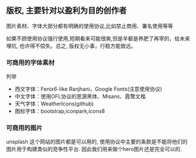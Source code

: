 ## 版权, 主要针对以盈利为目的创作者
图片素材、字体大部分都有明确的使用协议,比如禁止商用、署名使用等等

如果不顾使用协议强行使用,短期看来可能很爽,但是羊都是养肥了再宰的，给未来埋坑, 也许得不偿失。总之, 版权无小事，行稳方能致远。

### 可商用的字体素材
列举
- 西文字体：Fenix6-like Ranjhani，Google Fonts(注意使用协议)
- 中文字体：使用OFL协议的思源黑体、Misans、霞鹜文楷
- 天气字体：WeatherIcons(github)
- 图标字体：bootstrap,iconpark,icons8

### 可商用的图片
 
unsplash 这个网站的图片都是可以用的, 使用协议中主要的条款是不能将他们的图片用于构建类似的竞争性平台. 因此我们用来做个hero图片还是完全可以的.